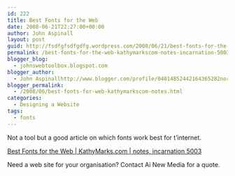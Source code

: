 ```yaml
---
id: 222
title: Best Fonts for the Web
date: 2008-06-21T22:27:00+00:00
author: John Aspinall
layout: post
guid: http://fsdfgfsdfgdfg.wordpress.com/2008/06/21/best-fonts-for-the-web-kathymarkscom-notes-incarnation-5003/
permalink: /best-fonts-for-the-web-kathymarkscom-notes-incarnation-5003/
blogger_blog:
  - johnswebtoolbox.blogspot.com
blogger_author:
  - John Aspinallhttp://www.blogger.com/profile/04014852442164365282noreply@blogger.com
blogger_permalink:
  - /2008/06/best-fonts-for-web-kathymarkscom-notes.html
categories:
  - Designing a Website
tags:
  - fonts
---
```

Not a tool but a good article on which fonts work best for t&#8217;internet.

[Best Fonts for the Web | KathyMarks.com | notes, incarnation 5003](http://www.kathymarks.com/archives/2006/11/best_fonts_for_the_web_1.html) 

<div class="blogger-post-footer">
  Need a web site for your organisation? Contact Ai New Media for a quote.
</div>